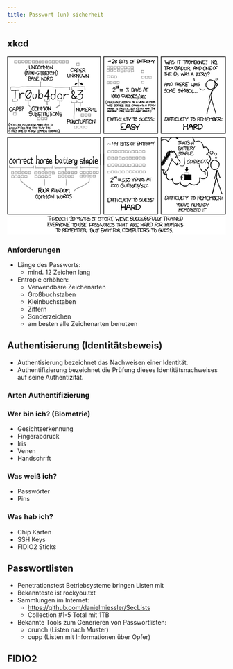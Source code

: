 ```yaml
---
title: Passwort (un) sicherheit
---
```


## xkcd

![xkcd](img/password.png)

### Anforderungen 

- Länge des Passworts:
  - mind. 12 Zeichen lang
- Entropie erhöhen:
  - Verwendbare Zeichenarten
  - Großbuchstaben
  - Kleinbuchstaben
  - Ziffern
  - Sonderzeichen
  - am besten alle Zeichenarten benutzen


## Authentisierung (Identitätsbeweis)
- Authentisierung bezeichnet das Nachweisen einer Identität.
- Authentifizierung bezeichnet die Prüfung dieses Identitätsnachweises auf seine Authentizität.

### Arten Authentifizierung

### Wer bin ich? (Biometrie)
- Gesichtserkennung
- Fingerabdruck 
- Iris 
- Venen
- Handschrift

### Was weiß ich?
- Passwörter 
- Pins

### Was hab ich?
- Chip Karten 
- SSH Keys
- FIDIO2 Sticks 

## Passwortlisten

- Penetrationstest Betriebsysteme bringen Listen mit
- Bekannteste ist rockyou.txt 
- Sammlungen im Internet:
  - https://github.com/danielmiessler/SecLists
  - Collection #1-5 Total mit 1TB
- Bekannte Tools zum Generieren von Passwortlisten:
  - crunch (Listen nach Muster)
  - cupp (Listen mit Informationen über Opfer)

## FIDIO2
